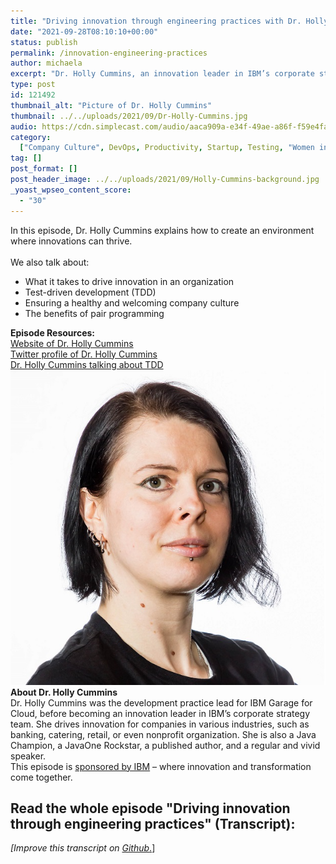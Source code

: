 ```yaml
---
title: "Driving innovation through engineering practices with Dr. Holly Cummins"
date: "2021-09-28T08:10:10+00:00"
status: publish
permalink: /innovation-engineering-practices
author: michaela
excerpt: "Dr. Holly Cummins, an innovation leader in IBM’s corporate strategy team, tells us how engineering practices enable innovation."
type: post
id: 121492
thumbnail_alt: "Picture of Dr. Holly Cummins"
thumbnail: ../../uploads/2021/09/Dr-Holly-Cummins.jpg
audio: https://cdn.simplecast.com/audio/aaca909a-e34f-49ae-a86f-f59e4fa807f0/episodes/71917bf7-3777-4dc8-84e3-1f3ea736953b/audio/8670770e-323e-45eb-88df-0080e8965908/default_tc.mp3
category:
  ["Company Culture", DevOps, Productivity, Startup, Testing, "Women in Tech"]
tag: []
post_format: []
post_header_image: ../../uploads/2021/09/Holly-Cummins-background.jpg
_yoast_wpseo_content_score:
  - "30"
---
```


<div class="episode-about">
    In this episode, Dr. Holly Cummins explains how to create an environment where innovations can thrive.
    <br/> <br/>We also talk about:
    <ul>
        <li>  What it takes to drive innovation in an organization</li>
        <li>  Test-driven development (TDD)</li>
        <li>  Ensuring a healthy and welcoming company culture</li>
        <li> The benefits of pair programming</li>
    </ul>
</div>
<div class=" episode-links">
<b>Episode Resources:</b><br/>
    <a href="https://hollycummins.com/">Website of Dr. Holly Cummins</a><br/>
    <a href="https://twitter.com/holly_cummins">Twitter profile of Dr. Holly Cummins</a><br/>
    <a href="https://medium.com/ibm-garage/when-tdd-gets-hard-fc14136c3f44">Dr. Holly Cummins talking about TDD</a><br/>
</div>

<div class="row pt-2 align-items-center">
    <div class="col-4 guest-picture">
    <img src="Dr-Holly-Cummins.jpg" alt="Dr. Holly Cummins"/>
    </div>
    <div class="col-8 guest-about">
    <b>About Dr. Holly Cummins</b><br/>
      Dr. Holly Cummins was the development practice lead for IBM Garage for Cloud, before becoming an innovation leader in IBM’s corporate strategy team. She drives innovation for companies in various industries, such as banking, catering, retail, or even nonprofit organization. She is also a Java Champion, a JavaOne Rockstar, a published author, and a regular and vivid speaker.
    </div>
</div>

<div class="sponsorship">This episode is <a href="https://www.ibm.com" target="_blank" rel="noopener noreferrer">sponsored by IBM</a> – where innovation and transformation come together.</div>

## Read the whole episode "Driving innovation through engineering practices" (Transcript):

_\[Improve this transcript on [Github](https://github.com/mgreiler/se-unlocked/tree/master/Transcripts)_[.](https://github.com/mgreiler/se-unlocked/tree/master/Transcripts)\]
